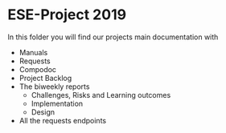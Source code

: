 # ESE-Project 2019
In this folder you will find our projects main documentation with
- Manuals
- Requests
- Compodoc
- Project Backlog
- The biweekly reports
    -  Challenges, Risks and Learning outcomes
    - Implementation
    - Design
 - All the requests endpoints
